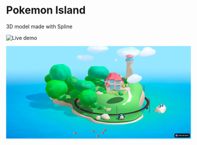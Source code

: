 # Pokemon Island
3D model made with Spline

![Live demo](https://my.spline.design/islandhousepokemon-c0361e4ff1cbc754cf31546926396fc4/)

![screenshot](https://raw.githubusercontent.com/jianninetorres/pokemon-island-3d/main/Screenshot%202023-02-10%20at%2012.39.37%20PM.png)
